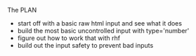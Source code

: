 The PLAN
- start off with a basic raw html input and see what it does
- build the most basic uncontrolled input with type='number'
- figure out how to work that with rhf
- build out the input safety to prevent bad inputs